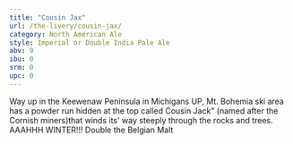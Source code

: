 ```yaml
---
title: "Cousin Jax"
url: /the-livery/cousin-jax/
category: North American Ale
style: Imperial or Double India Pale Ale
abv: 9
ibu: 0
srm: 0
upc: 0
---
```

Way up in the Keewenaw Peninsula in Michigans UP, Mt. Bohemia ski area has a powder run hidden at the top called Cousin Jack" (named after the Cornish miners)that winds its' way steeply through the rocks and trees. AAAHHH WINTER!!! Double the Belgian Malt
